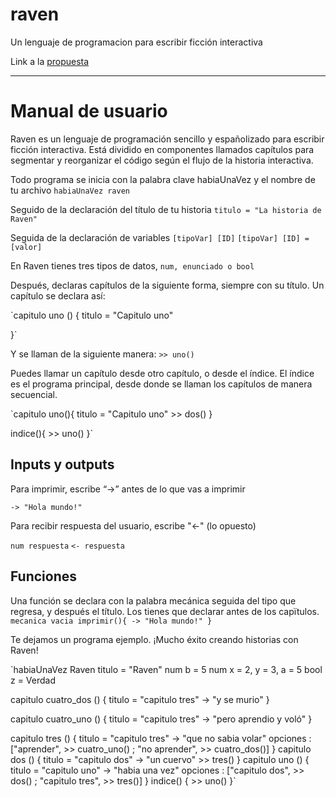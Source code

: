 # raven

Un lenguaje de programacion para escribir ficción interactiva

Link a la [propuesta](https://docs.google.com/document/d/1PtagpOnKwr7J5G9_Y12FzRvn-EZwffHPhILCqVtUy80/edit?usp=sharing)

---
# Manual de usuario
Raven es un lenguaje de programación sencillo y españolizado para escribir ficción interactiva. Está dividido en componentes llamados capítulos para segmentar y reorganizar el código según el flujo de la historia interactiva.

Todo programa se inicia con la palabra clave habiaUnaVez y el nombre de tu archivo
`habiaUnaVez raven`


Seguido de la declaración del título de tu historia
`titulo = "La historia de Raven"`


Seguida de la declaración de variables
`[tipoVar] [ID]`
`[tipoVar] [ID] = [valor]`


En Raven tienes tres tipos de datos, `num, enunciado o bool`

Después, declaras capítulos de la siguiente forma, siempre con su título.
Un capítulo se declara así:

`capitulo uno () {
	titulo = "Capitulo uno"

}`


Y se llaman de la siguiente manera:
`>> uno()`


Puedes llamar un capítulo desde otro capítulo, o desde el índice. El índice es el programa principal, desde donde se llaman los capítulos de manera secuencial.

`capitulo uno(){
	titulo = "Capitulo uno"
	>> dos()
}

indice(){
	>> uno()
}`

## Inputs y outputs
Para imprimir, escribe “->” antes de lo que vas a imprimir

`-> "Hola mundo!"`


Para recibir respuesta del usuario, escribe "<-" (lo opuesto)

`num respuesta`
`<- respuesta`


## Funciones
Una función se declara con la palabra mecánica seguida del tipo que regresa, y después el título. Los tienes que declarar antes de los capïtulos.
`mecanica vacia imprimir(){
	-> "Hola mundo!"
}`



Te dejamos un programa ejemplo. ¡Mucho éxito creando historias con Raven!


`habiaUnaVez Raven
titulo = "Raven"
num b = 5
num x = 2, y = 3, a = 5
bool z = Verdad

capitulo cuatro_dos () {
    titulo = "capitulo tres"
    -> "y se murio"
}

capitulo cuatro_uno () {
    titulo = "capitulo tres"
    -> "pero aprendio y voló"
}

capitulo tres () {
    titulo = "capitulo tres"
    -> "que no sabia volar"
    opciones : ["aprender", >> cuatro_uno() ; "no aprender", >> cuatro_dos()]
}
capitulo dos () {
    titulo = "capitulo dos"
    -> "un cuervo"
    >> tres()
}
capitulo uno () {
    titulo = "capitulo uno"
    -> "habia una vez"
    opciones : ["capitulo dos", >> dos() ; "capitulo tres", >> tres()]
}
indice() {
    >> uno()
}`





